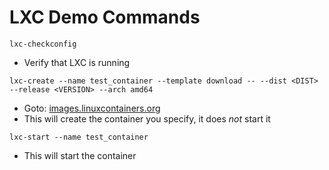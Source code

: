 # LXC Demo Commands 

`lxc-checkconfig`
* Verify that LXC is running

`lxc-create --name test_container --template download -- --dist <DIST> --release <VERSION> --arch amd64`
* Goto: [images.linuxcontainers.org](https://images.linuxcontainers.org/) 
* This will create the container you specify, it does *not* start it 

`lxc-start --name test_container`
* This will start the container